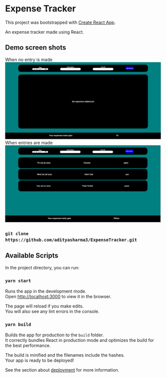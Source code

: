# Expense Tracker

This project was bootstrapped with [Create React App](https://github.com/facebook/create-react-app).

An expense tracker made using React.

## Demo screen shots
<fig>
    <figcaption>When no entry is made</figcaption>
    <img src="./public/demo/ss1.PNG">
</fig>

<fig>
    <figcaption>When entries are made</figcaption>
    <img src="./public/demo/ss2.PNG">
</fig>


### `git clone https://github.com/adityasharma3/ExpenseTracker.git`
## Available Scripts

In the project directory, you can run:

### `yarn start`

Runs the app in the development mode.\
Open [http://localhost:3000](http://localhost:3000) to view it in the browser.

The page will reload if you make edits.\
You will also see any lint errors in the console.

### `yarn build`

Builds the app for production to the `build` folder.\
It correctly bundles React in production mode and optimizes the build for the best performance.

The build is minified and the filenames include the hashes.\
Your app is ready to be deployed!

See the section about [deployment](https://facebook.github.io/create-react-app/docs/deployment) for more information.

